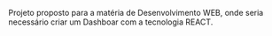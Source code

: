 Projeto proposto para a matéria de Desenvolvimento WEB, onde seria necessário criar um Dashboar com a tecnologia REACT.
